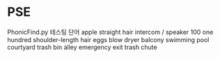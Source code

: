 # PSE

PhonicFind.py 테스팅 단어
apple
straight hair
intercom / speaker
100 one hundred
shoulder-length hair
eggs
blow dryer
balcony
swimming pool
courtyard
trash bin
alley
emergency exit
trash chute
